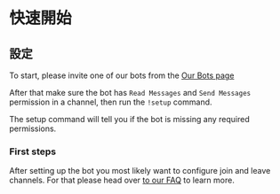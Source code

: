 # 快速開始

## 設定

To start, please invite one of our bots from the [Our Bots page](./our-bots)

After that make sure the bot has `Read Messages` and `Send Messages` permission in a channel, then run the `!setup` command.

The setup command will tell you if the bot is missing any required permissions.

### First steps

After setting up the bot you most likely want to configure join and leave channels. For that please head over [to our FAQ](./faq) to learn more.
